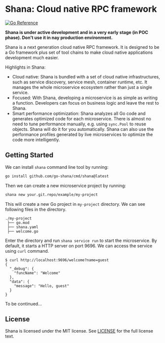 # Shana: Cloud native RPC framework

[![Go Reference](https://pkg.go.dev/badge/github.com/go-shana/core.svg)](https://pkg.go.dev/github.com/go-shana/core)

**Shana is under active development and in a very early stage (in POC phase). Don't use it in nay production environment.**

Shana is a next generation cloud native RPC framework. It is designed to be a Go framework plus set of tool chains to make cloud native applications development much easier.

Highlights in Shana:

- Cloud native: Shana is bundled with a set of cloud native infrastructures, such as service discovery, service mesh, container runtime, etc. It manages the whole microservice ecosystem rather than just a single service.
- Focused: With Shana, developing a microservice is as simple as writing a function. Developers can focus on business logic and leave the rest to Shana.
- Smart performance optimization: Shana analyzes all Go code and generates optimized code for each microservice. There is almost no need to tune performance manually, e.g. using `sync.Pool` to reuse objects. Shana will do it for you automatically. Shana can also use the performance profiles generated by live microservices to optimize the code more intelligently.

## Getting Started

We can install `shana` command line tool by running:

```bash
go install github.com/go-shana/cmd/shana@latest
```

Then we can create a new microservice project by running:

```bash
shana new your.git.repo/example/my-project
```

This will create a new Go project in `my-project` directory. We can see following files in the directory.

```text
./my-project
 ├── go.mod
 ├── shana.yaml
 ├── welcome.go
```

Enter the directory and run `shana service run` to start the microservice. By default, it starts a HTTP server on port 9696. We can access the service using `curl` command.

```text
$ curl http://localhost:9696/welcome?name=guest
{
  "_debug": {
    "funcName": "Welcome"
  },
  "data": {
    "message": "Hello, guest"
  }
}
```

To be continued...

## License

Shana is licensed under the MIT license. See [LICENSE](LICENSE) for the full license text.
